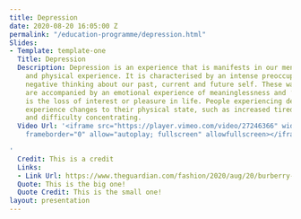 ```yaml
---
title: Depression
date: 2020-08-20 16:05:00 Z
permalink: "/education-programme/depression.html"
Slides:
- Template: template-one
  Title: Depression
  Description: Depression is an experience that is manifests in our mental, emotional
    and physical experience. It is characterised by an intense preoccupation with
    negative thinking about our past, current and future self. These ways of thinking
    are accompanied by an emotional experience of meaninglessness and ‘apathy’, which
    is the loss of interest or pleasure in life. People experiencing depression also
    experience changes to their physical state, such as increased tiredness and fatigue
    and difficulty concentrating. 
  Video Url: '<iframe src="https://player.vimeo.com/video/27246366" width="640" height="360"
    frameborder="0" allow="autoplay; fullscreen" allowfullscreen></iframe>

'
  Credit: This is a credit
  Links:
  - Link Url: https://www.theguardian.com/fashion/2020/aug/20/burberry-launches-coronavirus-face-mask-collection-fashion
  Quote: This is the big one!
  Quote Credit: This is the small one!
layout: presentation
---
```


